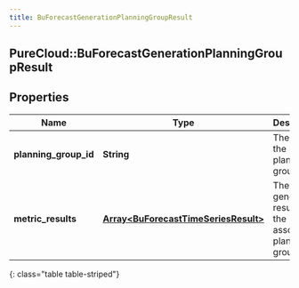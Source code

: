 ```yaml
---
title: BuForecastGenerationPlanningGroupResult
---
```

## PureCloud::BuForecastGenerationPlanningGroupResult

## Properties

|Name | Type | Description | Notes|
|------------ | ------------- | ------------- | -------------|
| **planning_group_id** | **String** | The ID of the planning group | [optional] |
| **metric_results** | [**Array&lt;BuForecastTimeSeriesResult&gt;**](BuForecastTimeSeriesResult.html) | The generation results for the associated planning group | [optional] |
{: class="table table-striped"}


